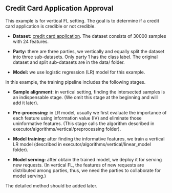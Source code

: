 ## Credit Card Application Approval

This example is for vertical FL setting. The goal is to determine if a credit
card application is credible or not credible. 

 * **Dataset:** [credit card application](https://archive.ics.uci.edu/ml/datasets/default+of+credit+card+clients#).
 The dataset consists of 30000 samples with 24 features. 
 
 * **Party:** there are three parties, we vertically and equally split 
 the dataset into three sub-datasets. Only party 1 has the class label.
 The original dataset and split sub-datasets are in the data/ folder. 
 
 * **Model:** we use logistic regression (LR) model for this example.

In this example, the training pipeline includes the following stages.
 
 * **Sample alignment:** in vertical setting, finding the intersected samples
 is an indispensable stage. (We omit this stage at the beginning and will
 add it later).
 
 * **Pre-processing:** in LR model, usually we first evaluate the importance
 of each feature using information value (IV) and eliminate those uninformative
 features. (This stage calls the algorithm described in 
 executor/algorithms/vertical/preprocessing folder).
 
 * **Model training:** after finding the informative features, we train 
 a vertical LR model (described in executor/algorithms/vertical/linear_model 
 folder).
 
 * **Model serving:** after obtain the trained model, we deploy it for
 serving new requests. (In vertical FL, the features of new requests are
 distributed among parties, thus, we need the parties to collaborate for
 model serving.)

The detailed method should be added later.